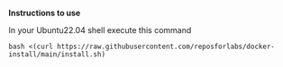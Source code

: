 **Instructions to use**

In your Ubuntu22.04 shell execute this command

    bash <(curl https://raw.githubusercontent.com/reposforlabs/docker-install/main/install.sh)
